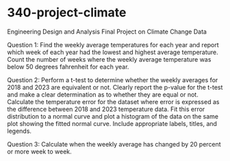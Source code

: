 # 340-project-climate
Engineering Design and Analysis Final Project on Climate Change Data 

Question 1: Find the weekly average temperatures for each year and report which week of each year had the lowest and 
highest average temperature. Count the number of weeks where the weekly average temperature was below 50 degrees 
fahrenheit for each year.

Question 2: Perform a t-test to determine whether the weekly averages for 2018 and 2023 are equivalent or not. Clearly 
report the p-value for the t-test and make a clear determination as to whether they are equal or not. Calculate the 
temperature error for the dataset where error is expressed as the difference between 2018 and 2023 temperature data. 
Fit this error distribution to a normal curve and plot a histogram of the data on the same plot showing the fitted 
normal curve. Include appropriate labels, titles, and legends.

Question 3: Calculate when the weekly average has changed by 20 percent or more week to week.
